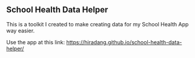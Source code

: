 ## School Health Data Helper

This is a toolkit I created to make creating data for my School Health App way easier.

Use the app at this link: https://hiradang.github.io/school-health-data-helper/
